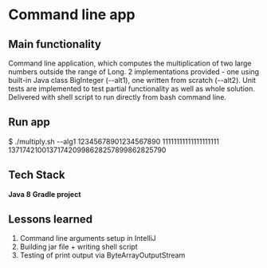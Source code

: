 # Command line app

## Main functionality
Command line application, which computes the multiplication of two large numbers outside the range of Long. 
2 implementations provided - one using built-in Java class BigInteger (--alt1), one written from scratch (--alt2).
Unit tests are implemented to test partial functionality as well as whole solution.
Delivered with shell script to run directly from bash command line.

## Run app
$ ./multiply.sh --alg1 12345678901234567890 11111111111111111111
137174210013717420998628257899862825790

## Tech Stack
**Java 8**
**Gradle project**

## Lessons learned
1. Command line arguments setup in IntelliJ
2. Building jar file + writing shell script
3. Testing of print output via ByteArrayOutputStream
